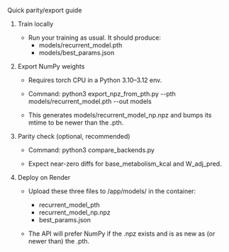Quick parity/export guide

1) Train locally

   - Run your training as usual. It should produce:
     - models/recurrent_model.pth
     - models/best_params.json

2) Export NumPy weights

   - Requires torch CPU in a Python 3.10–3.12 env.
   - Command:
     python3 export_npz_from_pth.py --pth models/recurrent_model.pth --out models

   - This generates models/recurrent_model_np.npz and bumps its mtime to be newer than the .pth.

3) Parity check (optional, recommended)

   - Command:
     python3 compare_backends.py

   - Expect near-zero diffs for base_metabolism_kcal and W_adj_pred.

4) Deploy on Render

   - Upload these three files to /app/models/ in the container:
     - recurrent_model_pth
     - recurrent_model_np.npz
     - best_params.json

   - The API will prefer NumPy if the .npz exists and is as new as (or newer than) the .pth.


